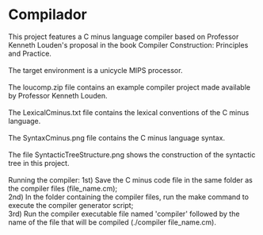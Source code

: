 # Compilador
This project features a C minus language compiler based on Professor Kenneth Louden's proposal in the book Compiler Construction: Principles and Practice.
\
\
The target environment is a unicycle MIPS processor.
\
\
The loucomp.zip file contains an example compiler project made available by Professor Kenneth Louden.
\
\
The LexicalCminus.txt file contains the lexical conventions of the C minus language.
\
\
The SyntaxCminus.png file contains the C minus language syntax.
\
\
The file SyntacticTreeStructure.png shows the construction of the syntactic tree in this project. 
\
\
Running the compiler:
1st) Save the C minus code file in the same folder as the compiler files (file_name.cm);\
2nd) In the folder containing the compiler files, run the make command to execute the compiler generator script;\
3rd) Run the compiler executable file named 'compiler' followed by the name of the file that will be compiled (./compiler file_name.cm). 
